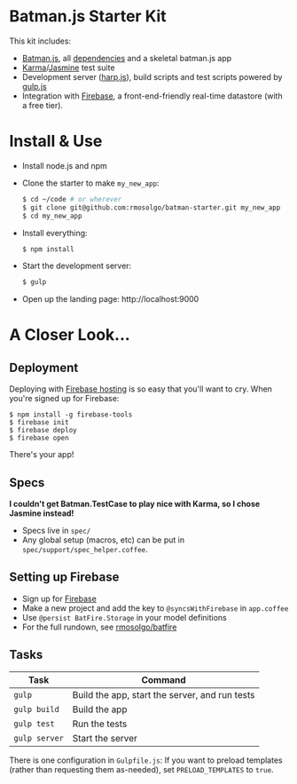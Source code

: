 # Batman.js Starter Kit

This kit includes:

- [Batman.js](http://batmanjs.org), all [dependencies](https://github.com/rmosolgo/batman-starter/tree/master/vendor) and a skeletal batman.js app
- [Karma](http://karma-runner.github.io/0.12/index.html)/[Jasmine](http://jasmine.github.io/2.0/introduction.html) test suite
- Development server ([harp.js](http://harpjs.com/)), build scripts and test scripts powered by [gulp.js](http://gulpjs.com/)
- Integration with [Firebase](http://firebase.com), a front-end-friendly real-time datastore (with a free tier).

# Install & Use

- Install node.js and npm

- Clone the starter to make `my_new_app`:

  ```bash
  $ cd ~/code # or wherever
  $ git clone git@github.com:rmosolgo/batman-starter.git my_new_app
  $ cd my_new_app
  ```

- Install everything:

  ```bash
  $ npm install
  ```

- Start the development server:

  ```bash
  $ gulp
  ```

- Open up the landing page: http://localhost:9000

# A Closer Look...

## Deployment

Deploying with [Firebase hosting](https://www.firebase.com/hosting.html) is so easy that you'll want to cry. When you're signed up for Firebase:

```
$ npm install -g firebase-tools
$ firebase init
$ firebase deploy
$ firebase open
```

There's your app!

## Specs

__I couldn't get Batman.TestCase to play nice with Karma, so I chose Jasmine instead!__

- Specs live in `spec/`
- Any global setup (macros, etc) can be put in `spec/support/spec_helper.coffee`.

## Setting up Firebase

- Sign up for [Firebase](http://firebase.com)
- Make a new project and add the key to `@syncsWithFirebase` in `app.coffee`
- Use `@persist BatFire.Storage` in your model definitions
- For the full rundown, see [rmosolgo/batfire](https://github.com/rmosolgo/batfire)

## Tasks

Task | Command
---- | --------
`gulp` | Build the app, start the server, and run tests
`gulp build` | Build the app
`gulp test` | Run the tests
`gulp server` | Start the server

There is one configuration in `Gulpfile.js`: If you want to preload templates (rather than requesting them as-needed), set `PRELOAD_TEMPLATES` to `true`.


